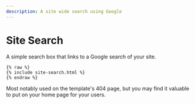 ```yaml
---
description: A site wide search using Google
---
```


# Site Search

A simple search box that links to a Google search of your site.

```liquid
{% raw %}
{% include site-search.html %}
{% endraw %}
```

Most notably used on the template's 404 page, but you may find it valuable to put on your home page for your users.
